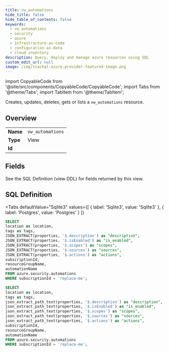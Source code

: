 ```yaml
--- 
title: vw_automations
hide_title: false
hide_table_of_contents: false
keywords:
  - vw_automations
  - security
  - azure
  - infrastructure-as-code
  - configuration-as-data
  - cloud inventory
description: Query, deploy and manage azure resources using SQL
custom_edit_url: null
image: /img/stackql-azure-provider-featured-image.png
---
```


import CopyableCode from '@site/src/components/CopyableCode/CopyableCode';
import Tabs from '@theme/Tabs';
import TabItem from '@theme/TabItem';

Creates, updates, deletes, gets or lists a <code>vw_automations</code> resource.

## Overview
<table><tbody>
<tr><td><b>Name</b></td><td><code>vw_automations</code></td></tr>
<tr><td><b>Type</b></td><td>View</td></tr>
<tr><td><b>Id</b></td><td><CopyableCode code="azure.security.vw_automations" /></td></tr>
</tbody></table>

## Fields

See the SQL Definition (view DDL) for fields returned by this view.

## SQL Definition

<Tabs
defaultValue="Sqlite3"
values={[
{ label: 'Sqlite3', value: 'Sqlite3' },
{ label: 'Postgres', value: 'Postgres' }
]}
>
<TabItem value="Sqlite3">

```sql
SELECT
location as location,
tags as tags,
JSON_EXTRACT(properties, '$.description') as "description",
JSON_EXTRACT(properties, '$.isEnabled') as "is_enabled",
JSON_EXTRACT(properties, '$.scopes') as "scopes",
JSON_EXTRACT(properties, '$.sources') as "sources",
JSON_EXTRACT(properties, '$.actions') as "actions",
subscriptionId,
resourceGroupName,
automationName
FROM azure.security.automations
WHERE subscriptionId = 'replace-me';
```

</TabItem>
<TabItem value="Postgres">

```sql
SELECT
location as location,
tags as tags,
json_extract_path_text(properties, '$.description') as "description",
json_extract_path_text(properties, '$.isEnabled') as "is_enabled",
json_extract_path_text(properties, '$.scopes') as "scopes",
json_extract_path_text(properties, '$.sources') as "sources",
json_extract_path_text(properties, '$.actions') as "actions",
subscriptionId,
resourceGroupName,
automationName
FROM azure.security.automations
WHERE subscriptionId = 'replace-me';
```

</TabItem>
</Tabs>
